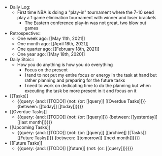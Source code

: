 - Daily Log:
    - First time NBA is doing a "play-in" tournament where the 7-10 seed play a 1 game elimination tournament with winner and loser brackets
        - The Eastern conference play-in was not great, two blow out games
- Retrospective::
    - One week ago: [[May 11th, 2021]]
    - One month ago: [[April 18th, 2021]]
    - One quarter ago: [[February 18th, 2021]]
    - One year ago: [[May 18th, 2020]]
- Daily Stoic::
    - How you do anything is how you do everything
        - Focus on the present
        - I tend to not put my entire focus or energy in the task at hand but rather planning and preparing for the future tasks
        - I need to work on dedicating time to do the planning but when executing the task be more present in it and focus on it
- [[Tasks]]
    - {{query: {and: [[TODO]] {not: {or: [[query]] [[Overdue Tasks]]}} {between: [[today]] [[today]]}}}}
- [[Overdue Tasks]]
    - {{query: {and: [[TODO]] {not: {or: [[query]]}} {between: [[yesterday]] [[last month]]}}}}
- [[Upcoming Tasks]]
    - {{query: {and: [[TODO]] {not: {or: [[query]] [[archive]] [[Tasks]] [[Future Tasks]]}} {between: [[tomorrow]] [[next month]]}}}}
- [[Future Tasks]]
    - {{query: {and: [[TODO]] [[future]] {not: {or: [[query]]}}}}}
